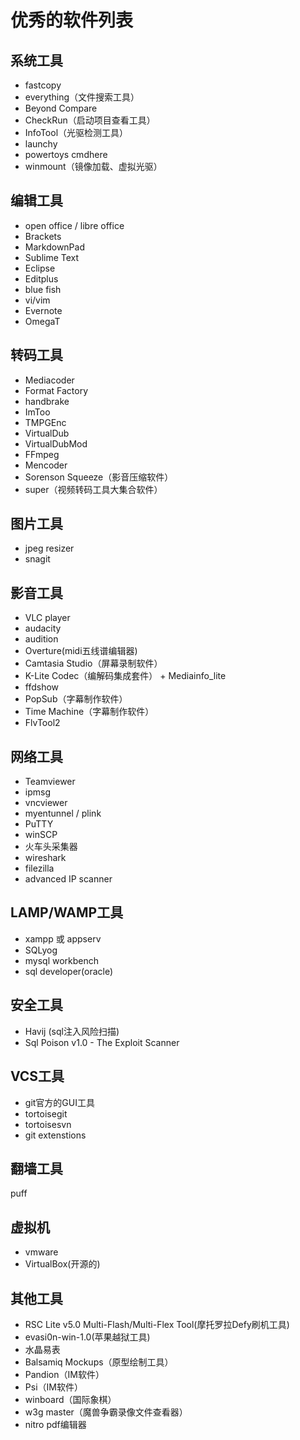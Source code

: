 # 优秀的软件列表 #

## 系统工具 ##
- fastcopy
- everything（文件搜索工具）
- Beyond Compare
- CheckRun（启动项目查看工具）
- InfoTool（光驱检测工具）
- launchy
- powertoys cmdhere
- winmount（镜像加载、虚拟光驱）

## 编辑工具 ##
- open office / libre office
- Brackets
- MarkdownPad
- Sublime Text
- Eclipse
- Editplus
- blue fish
- vi/vim
- Evernote
- OmegaT

## 转码工具 ##
- Mediacoder
- Format Factory
- handbrake
- ImToo
- TMPGEnc
- VirtualDub
- VirtualDubMod
- FFmpeg
- Mencoder
- Sorenson Squeeze（影音压缩软件）
- super（视频转码工具大集合软件）

## 图片工具 ##
- jpeg resizer
- snagit

## 影音工具 ##
- VLC player
- audacity 
- audition
- Overture(midi五线谱编辑器)
- Camtasia Studio（屏幕录制软件）
- K-Lite Codec（编解码集成套件） + Mediainfo_lite
- ffdshow
- PopSub（字幕制作软件）
- Time Machine（字幕制作软件）
- FlvTool2


## 网络工具 ##
- Teamviewer
- ipmsg
- vncviewer
- myentunnel / plink
- PuTTY
- winSCP
- 火车头采集器
- wireshark
- filezilla
- advanced IP scanner

## LAMP/WAMP工具 ##
- xampp 或 appserv
- SQLyog
- mysql workbench
- sql developer(oracle)

## 安全工具 ##
- Havij (sql注入风险扫描)
- Sql Poison v1.0 - The Exploit Scanner


## VCS工具 ##
- git官方的GUI工具
- tortoisegit
- tortoisesvn
- git extenstions

## 翻墙工具 ##
puff

## 虚拟机 ##
- vmware
- VirtualBox(开源的)

## 其他工具 ##
- RSC Lite v5.0 Multi-Flash/Multi-Flex Tool(摩托罗拉Defy刷机工具)
- evasi0n-win-1.0(苹果越狱工具)
- 水晶易表
- Balsamiq Mockups（原型绘制工具）
- Pandion（IM软件）
- Psi（IM软件）
- winboard（国际象棋）
- w3g master（魔兽争霸录像文件查看器）
- nitro pdf编辑器

